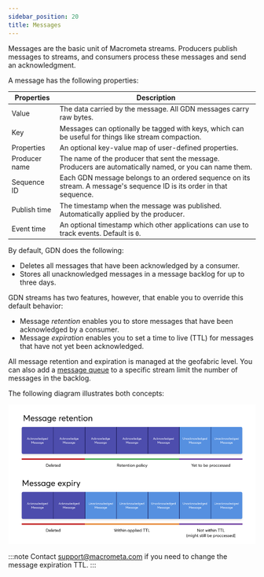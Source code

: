 ```yaml
---
sidebar_position: 20
title: Messages
---
```


Messages are the basic unit of Macrometa streams. Producers publish messages to streams, and consumers process these messages and send an acknowledgment. 

A message has the following properties:

| **Properties** | **Description** |
| ---            | ---        |
| Value          | The data carried by the message. All GDN messages carry raw bytes.   |
| Key	         | Messages can optionally be tagged with keys, which can be useful for things like stream compaction. |
| Properties	 | An optional key-value map of user-defined properties.   |
| Producer name	 | The name of the producer that sent the message. Producers are automatically named, or you can name them.  |
| Sequence ID    |	Each GDN message belongs to an ordered sequence on its stream. A message's sequence ID is its order in that sequence. |
| Publish time   | The timestamp when the message was published. Automatically applied by the producer. |
| Event time     | An optional timestamp which other applications can use to track events. Default is `0`. |

By default, GDN does the following:

- Deletes all messages that have been acknowledged by a consumer.
- Stores all unacknowledged messages in a message backlog for up to three days.

GDN streams has two features, however, that enable you to override this default behavior:

- Message _retention_ enables you to store messages that have been acknowledged by a consumer.
- Message _expiration_ enables you to set a time to live (TTL) for messages that have not yet been acknowledged.

All message retention and expiration is managed at the geofabric level. You can also add a [message queue](./message-queues/index.md) to a specific stream limit the number of messages in the backlog.

The following diagram illustrates both concepts:

![stream-retention-expiry](/img/stream-retention-expiry.png)

:::note
Contact support@macrometa.com if you need to change the message expiration TTL.
:::